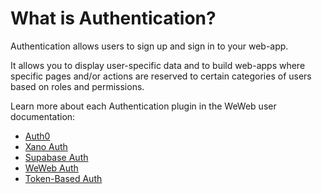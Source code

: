 # What is Authentication?

Authentication allows users to sign up and sign in to your web-app. 

It allows you to display user-specific data and to build web-apps where specific pages and/or actions are reserved to certain categories of users based on roles and permissions.

Learn more about each Authentication plugin in the WeWeb user documentation:
* <a href="https://docs.weweb.io/plugins/auth-systems/auth0.html" target="_blank" class="ww-editor-link">Auth0</a>
* <a href="https://docs.weweb.io/plugins/auth-systems/xano-auth.html" target="_blank" class="ww-editor-link">Xano Auth</a>
* <a href="https://docs.weweb.io/plugins/auth-systems/supabase-auth.html" target="_blank" class="ww-editor-link">Supabase Auth</a>
* <a href="https://docs.weweb.io/plugins/auth-systems/weweb-auth.html" target="_blank" class="ww-editor-link">WeWeb Auth</a>
* <a href="https://docs.weweb.io/plugins/auth-systems/token-based-auth.html" target="_blank" class="ww-editor-link">Token-Based Auth</a>
